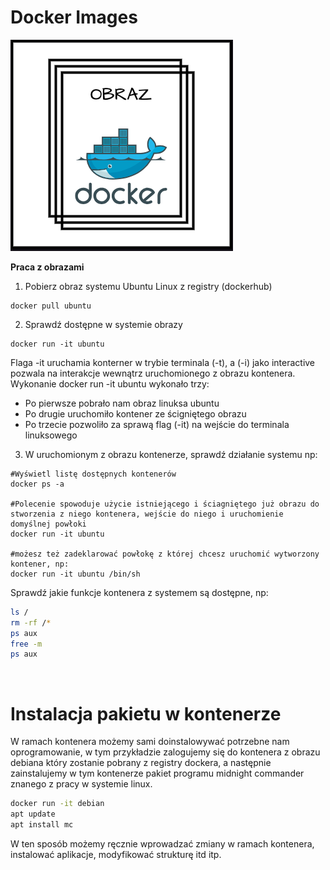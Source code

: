 # Docker Images
![docker image](/grafiki/docker_image.png)

**Praca z obrazami**

1. Pobierz obraz systemu Ubuntu Linux z registry (dockerhub)
```docker
docker pull ubuntu
```
2. Sprawdź dostępne w systemie obrazy

```docker
docker run -it ubuntu
```
Flaga -it uruchamia konterner w trybie terminala (-t), a (-i) jako interactive pozwala na interakcje wewnątrz uruchomionego z obrazu kontenera.<br>
Wykonanie docker run -it ubuntu wykonało trzy: <br>
- Po pierwsze pobrało nam obraz linuksa ubuntu <br>
- Po drugie uruchomiło kontener ze ścigniętego obrazu <br>
- Po trzecie pozwoliło za sprawą flag (-it) na wejście do terminala linuksowego <br>

3. W uruchomionym z obrazu kontenerze, sprawdź działanie systemu np:


```docker
#Wyświetl listę dostępnych kontenerów
docker ps -a

#Polecenie spowoduje użycie istniejącego i ściagniętego już obrazu do stworzenia z niego kontenera, wejście do niego i uruchomienie domyślnej powłoki 
docker run -it ubuntu 

#możesz też zadeklarować powłokę z której chcesz uruchomić wytworzony kontener, np: 
docker run -it ubuntu /bin/sh
```
Sprawdź jakie funkcje kontenera z systemem są dostępne, np: 

```bash
ls /
rm -rf /*
ps aux
free -m
ps aux
```

<br>

<h1>Instalacja pakietu w kontenerze</h1>

W ramach kontenera możemy sami doinstalowywać potrzebne nam oprogramowanie, w tym przykładzie zalogujemy się do kontenera z obrazu debiana który zostanie pobrany z registry dockera, a następnie zainstalujemy w tym kontenerze pakiet programu midnight commander znanego z pracy w systemie linux. 

```bash
docker run -it debian 
apt update
apt install mc
```

W ten sposób możemy ręcznie wprowadzać zmiany w ramach kontenera, instalować aplikacje, modyfikować strukturę itd itp.
